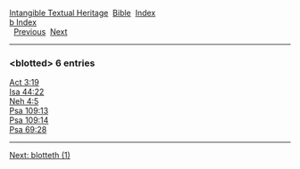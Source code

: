[Intangible Textual Heritage](../../index)  [Bible](../index) 
[Index](index)   
[b Index](_b_)  
  [Previous](c01526)  [Next](c01528) 

------------------------------------------------------------------------

### &lt;blotted&gt; 6 entries

[Act 3:19](../kjv/act003.htm#019)  
[Isa 44:22](../kjv/isa044.htm#022)  
[Neh 4:5](../kjv/neh004.htm#005)  
[Psa 109:13](../kjv/psa109.htm#013)  
[Psa 109:14](../kjv/psa109.htm#014)  
[Psa 69:28](../kjv/psa069.htm#028)  

------------------------------------------------------------------------

[Next: blotteth (1)](c01528)
